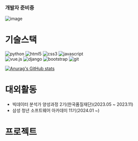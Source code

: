 ### 개발자 준비중

![image](https://github.com/qwert0175/qwert0175/assets/145173921/3fe7c3b3-ab12-46f3-8e01-6b6456dcd19e)

# 기술스택
![python](https://img.shields.io/badge/python-3776AB?style=for-the-badge&logo=python&logoColor=white)
![html5](https://img.shields.io/badge/html5-E34F26?style=for-the-badge&logo=html5&logoColor=white)
![css3](https://img.shields.io/badge/css-1572B6?style=for-the-badge&logo=css3&logoColor=white)
![javascript](https://img.shields.io/badge/javascript-F7DF1E?style=for-the-badge&logo=javascript&logoColor=black)
<br>
![vue.js](https://img.shields.io/badge/vue.js-4FC08D?style=for-the-badge&logo=vue.js&logoColor=white)
![django](https://img.shields.io/badge/django-092E20?style=for-the-badge&logo=django&logoColor=white)
![bootstrap](https://img.shields.io/badge/bootstrap-7952B3?style=for-the-badge&logo=bootstrap&logoColor=white)
![git](https://img.shields.io/badge/-Git-F05032?style=for-the-badge&logo=git&logoColor=ffffff)

[![Anurag's GitHub stats](https://github-readme-stats.vercel.app/api?username=qwert0175)](https://github.com/qwert0175/study.git)

# 대외활동
- 빅데이터 분석가 양성과정 2기(한국품질재단)(2023.05 ~ 2023.11)
- 삼성 청년 소프트웨어 아카데미 11기(2024.01 ~)

# 프로젝트
